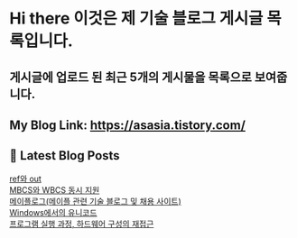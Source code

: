 # Hi there 이것은 제 기술 블로그 게시글 목록입니다.
## 게시글에 업로드 된 최근 5개의 게시물을 목록으로 보여줍니다.

## My Blog Link: https://asasia.tistory.com/

## 📕 Latest Blog Posts

<a href=https://asasia.tistory.com/102>ref와 out</a></br><a href=https://asasia.tistory.com/101>MBCS와 WBCS 동시 지원</a></br><a href=https://asasia.tistory.com/100>메이플로그(메이플 관련 기술 블로그 및 채용 사이트)</a></br><a href=https://asasia.tistory.com/99>Windows에서의 유니코드</a></br><a href=https://asasia.tistory.com/98>프로그램 실행 과정, 하드웨어 구성의 재접근</a></br>